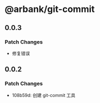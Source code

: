 # @arbank/git-commit

## 0.0.3

### Patch Changes

- 修复错误

## 0.0.2

### Patch Changes

- 108b59d: 创建 git-commit 工具
